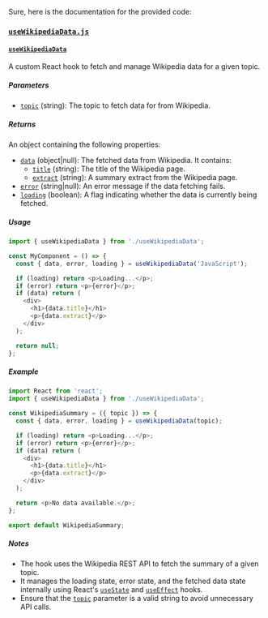 Sure, here is the documentation for the provided code:

### [`useWikipediaData.js`](command:_github.copilot.openRelativePath?%5B%7B%22scheme%22%3A%22file%22%2C%22authority%22%3A%22%22%2C%22path%22%3A%22%2Fhome%2Fmenokoog%2Fdevelopment%2Fpractice-apps%2Fshogun-g%2Fsrc%2Fhooks%2FuseWikipediaData.js%22%2C%22query%22%3A%22%22%2C%22fragment%22%3A%22%22%7D%2C%22304b6dae-d4d8-4e23-8180-28669df279be%22%5D "/home/menokoog/development/practice-apps/shogun-g/src/hooks/useWikipediaData.js")

#### [`useWikipediaData`](command:_github.copilot.openSymbolFromReferences?%5B%22%22%2C%5B%7B%22uri%22%3A%7B%22scheme%22%3A%22file%22%2C%22authority%22%3A%22%22%2C%22path%22%3A%22%2Fhome%2Fmenokoog%2Fdevelopment%2Fpractice-apps%2Fshogun-g%2Fsrc%2Fhooks%2FuseWikipediaData.js%22%2C%22query%22%3A%22%22%2C%22fragment%22%3A%22%22%7D%2C%22pos%22%3A%7B%22line%22%3A2%2C%22character%22%3A13%7D%7D%5D%2C%22304b6dae-d4d8-4e23-8180-28669df279be%22%5D "Go to definition")

A custom React hook to fetch and manage Wikipedia data for a given topic.

##### Parameters

- [`topic`](command:_github.copilot.openSymbolFromReferences?%5B%22%22%2C%5B%7B%22uri%22%3A%7B%22scheme%22%3A%22file%22%2C%22authority%22%3A%22%22%2C%22path%22%3A%22%2Fhome%2Fmenokoog%2Fdevelopment%2Fpractice-apps%2Fshogun-g%2Fsrc%2Fhooks%2FuseWikipediaData.js%22%2C%22query%22%3A%22%22%2C%22fragment%22%3A%22%22%7D%2C%22pos%22%3A%7B%22line%22%3A2%2C%22character%22%3A33%7D%7D%5D%2C%22304b6dae-d4d8-4e23-8180-28669df279be%22%5D "Go to definition") (string): The topic to fetch data for from Wikipedia.

##### Returns

An object containing the following properties:
- [`data`](command:_github.copilot.openSymbolFromReferences?%5B%22%22%2C%5B%7B%22uri%22%3A%7B%22scheme%22%3A%22file%22%2C%22authority%22%3A%22%22%2C%22path%22%3A%22%2Fhome%2Fmenokoog%2Fdevelopment%2Fpractice-apps%2Fshogun-g%2Fsrc%2Fhooks%2FuseWikipediaData.js%22%2C%22query%22%3A%22%22%2C%22fragment%22%3A%22%22%7D%2C%22pos%22%3A%7B%22line%22%3A3%2C%22character%22%3A9%7D%7D%5D%2C%22304b6dae-d4d8-4e23-8180-28669df279be%22%5D "Go to definition") (object|null): The fetched data from Wikipedia. It contains:
  - [`title`](command:_github.copilot.openSymbolFromReferences?%5B%22%22%2C%5B%7B%22uri%22%3A%7B%22scheme%22%3A%22file%22%2C%22authority%22%3A%22%22%2C%22path%22%3A%22%2Fhome%2Fmenokoog%2Fdevelopment%2Fpractice-apps%2Fshogun-g%2Fsrc%2Fhooks%2FuseWikipediaData.js%22%2C%22query%22%3A%22%22%2C%22fragment%22%3A%22%22%7D%2C%22pos%22%3A%7B%22line%22%3A17%2C%22character%22%3A10%7D%7D%5D%2C%22304b6dae-d4d8-4e23-8180-28669df279be%22%5D "Go to definition") (string): The title of the Wikipedia page.
  - [`extract`](command:_github.copilot.openSymbolFromReferences?%5B%22%22%2C%5B%7B%22uri%22%3A%7B%22scheme%22%3A%22file%22%2C%22authority%22%3A%22%22%2C%22path%22%3A%22%2Fhome%2Fmenokoog%2Fdevelopment%2Fpractice-apps%2Fshogun-g%2Fsrc%2Fhooks%2FuseWikipediaData.js%22%2C%22query%22%3A%22%22%2C%22fragment%22%3A%22%22%7D%2C%22pos%22%3A%7B%22line%22%3A18%2C%22character%22%3A10%7D%7D%5D%2C%22304b6dae-d4d8-4e23-8180-28669df279be%22%5D "Go to definition") (string): A summary extract from the Wikipedia page.
- [`error`](command:_github.copilot.openSymbolFromReferences?%5B%22%22%2C%5B%7B%22uri%22%3A%7B%22scheme%22%3A%22file%22%2C%22authority%22%3A%22%22%2C%22path%22%3A%22%2Fhome%2Fmenokoog%2Fdevelopment%2Fpractice-apps%2Fshogun-g%2Fsrc%2Fhooks%2FuseWikipediaData.js%22%2C%22query%22%3A%22%22%2C%22fragment%22%3A%22%22%7D%2C%22pos%22%3A%7B%22line%22%3A4%2C%22character%22%3A9%7D%7D%5D%2C%22304b6dae-d4d8-4e23-8180-28669df279be%22%5D "Go to definition") (string|null): An error message if the data fetching fails.
- [`loading`](command:_github.copilot.openSymbolFromReferences?%5B%22%22%2C%5B%7B%22uri%22%3A%7B%22scheme%22%3A%22file%22%2C%22authority%22%3A%22%22%2C%22path%22%3A%22%2Fhome%2Fmenokoog%2Fdevelopment%2Fpractice-apps%2Fshogun-g%2Fsrc%2Fhooks%2FuseWikipediaData.js%22%2C%22query%22%3A%22%22%2C%22fragment%22%3A%22%22%7D%2C%22pos%22%3A%7B%22line%22%3A5%2C%22character%22%3A9%7D%7D%5D%2C%22304b6dae-d4d8-4e23-8180-28669df279be%22%5D "Go to definition") (boolean): A flag indicating whether the data is currently being fetched.

##### Usage

```javascript
import { useWikipediaData } from './useWikipediaData';

const MyComponent = () => {
  const { data, error, loading } = useWikipediaData('JavaScript');

  if (loading) return <p>Loading...</p>;
  if (error) return <p>{error}</p>;
  if (data) return (
    <div>
      <h1>{data.title}</h1>
      <p>{data.extract}</p>
    </div>
  );

  return null;
};
```

##### Example

```javascript
import React from 'react';
import { useWikipediaData } from './useWikipediaData';

const WikipediaSummary = ({ topic }) => {
  const { data, error, loading } = useWikipediaData(topic);

  if (loading) return <p>Loading...</p>;
  if (error) return <p>{error}</p>;
  if (data) return (
    <div>
      <h1>{data.title}</h1>
      <p>{data.extract}</p>
    </div>
  );

  return <p>No data available.</p>;
};

export default WikipediaSummary;
```

##### Notes

- The hook uses the Wikipedia REST API to fetch the summary of a given topic.
- It manages the loading state, error state, and the fetched data state internally using React's [`useState`](command:_github.copilot.openSymbolFromReferences?%5B%22%22%2C%5B%7B%22uri%22%3A%7B%22scheme%22%3A%22file%22%2C%22authority%22%3A%22%22%2C%22path%22%3A%22%2Fhome%2Fmenokoog%2Fdevelopment%2Fpractice-apps%2Fshogun-g%2Fsrc%2Fhooks%2FuseWikipediaData.js%22%2C%22query%22%3A%22%22%2C%22fragment%22%3A%22%22%7D%2C%22pos%22%3A%7B%22line%22%3A0%2C%22character%22%3A9%7D%7D%5D%2C%22304b6dae-d4d8-4e23-8180-28669df279be%22%5D "Go to definition") and [`useEffect`](command:_github.copilot.openSymbolFromReferences?%5B%22%22%2C%5B%7B%22uri%22%3A%7B%22scheme%22%3A%22file%22%2C%22authority%22%3A%22%22%2C%22path%22%3A%22%2Fhome%2Fmenokoog%2Fdevelopment%2Fpractice-apps%2Fshogun-g%2Fsrc%2Fhooks%2FuseWikipediaData.js%22%2C%22query%22%3A%22%22%2C%22fragment%22%3A%22%22%7D%2C%22pos%22%3A%7B%22line%22%3A0%2C%22character%22%3A19%7D%7D%5D%2C%22304b6dae-d4d8-4e23-8180-28669df279be%22%5D "Go to definition") hooks.
- Ensure that the [`topic`](command:_github.copilot.openSymbolFromReferences?%5B%22%22%2C%5B%7B%22uri%22%3A%7B%22scheme%22%3A%22file%22%2C%22authority%22%3A%22%22%2C%22path%22%3A%22%2Fhome%2Fmenokoog%2Fdevelopment%2Fpractice-apps%2Fshogun-g%2Fsrc%2Fhooks%2FuseWikipediaData.js%22%2C%22query%22%3A%22%22%2C%22fragment%22%3A%22%22%7D%2C%22pos%22%3A%7B%22line%22%3A2%2C%22character%22%3A33%7D%7D%5D%2C%22304b6dae-d4d8-4e23-8180-28669df279be%22%5D "Go to definition") parameter is a valid string to avoid unnecessary API calls.